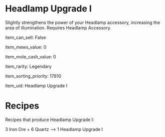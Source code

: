 # Headlamp Upgrade I

Slightly strengthens the power of your Headlamp accessory, increasing the area of illumination. Requires Headlamp Accessory.

item_can_sell: False

item_mews_value: 0

item_mole_cash_value: 0

item_rarity: Legendary

item_sorting_priority: 17810

item_uid: Headlamp Upgrade I

# Recipes

Recipes that produce Headlamp Upgrade I:

3 Iron Ore + 6 Quartz --> 1 Headlamp Upgrade I